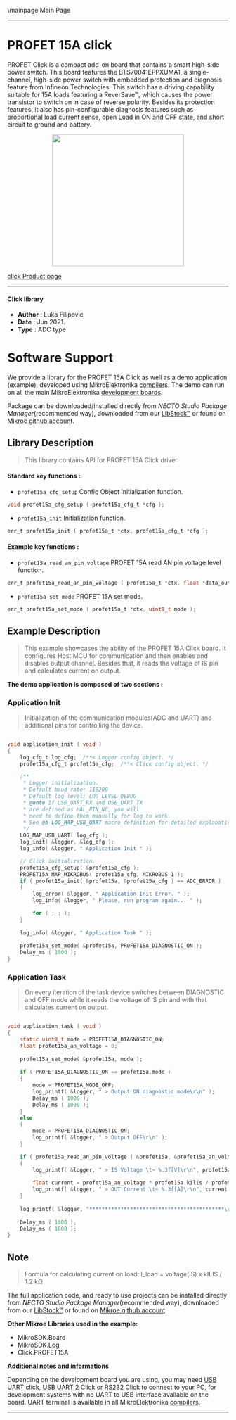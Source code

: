 \mainpage Main Page

---
# PROFET 15A click

PROFET Click is a compact add-on board that contains a smart high-side power switch. This board features the BTS70041EPPXUMA1, a single-channel, high-side power switch with embedded protection and diagnosis feature from Infineon Technologies. This switch has a driving capability suitable for 15A loads featuring a ReverSave™, which causes the power transistor to switch on in case of reverse polarity. Besides its protection features, it also has pin-configurable diagnosis features such as proportional load current sense, open Load in ON and OFF state, and short circuit to ground and battery.

<p align="center">
  <img src="https://download.mikroe.com/images/click_for_ide/profet15a_click.png" height=300px>
</p>

[click Product page](https://www.mikroe.com/profet-click-15a)

---


#### Click library

- **Author**        : Luka Filipovic
- **Date**          : Jun 2021.
- **Type**          : ADC type


# Software Support

We provide a library for the PROFET 15A Click
as well as a demo application (example), developed using MikroElektronika
[compilers](https://www.mikroe.com/necto-studio).
The demo can run on all the main MikroElektronika [development boards](https://www.mikroe.com/development-boards).

Package can be downloaded/installed directly from *NECTO Studio Package Manager*(recommended way), downloaded from our [LibStock&trade;](https://libstock.mikroe.com) or found on [Mikroe github account](https://github.com/MikroElektronika/mikrosdk_click_v2/tree/master/clicks).

## Library Description

> This library contains API for PROFET 15A Click driver.

#### Standard key functions :

- `profet15a_cfg_setup` Config Object Initialization function.
```c
void profet15a_cfg_setup ( profet15a_cfg_t *cfg );
```

- `profet15a_init` Initialization function.
```c
err_t profet15a_init ( profet15a_t *ctx, profet15a_cfg_t *cfg );
```

#### Example key functions :

- `profet15a_read_an_pin_voltage` PROFET 15A read AN pin voltage level function.
```c
err_t profet15a_read_an_pin_voltage ( profet15a_t *ctx, float *data_out );
```

- `profet15a_set_mode` PROFET 15A set mode.
```c
err_t profet15a_set_mode ( profet15a_t *ctx, uint8_t mode );
```

## Example Description

> This example showcases the ability of the PROFET 15A Click board.
It configures Host MCU for communication and then enables 
and disables output channel. Besides that, it reads the voltage 
of IS pin and calculates current on output.

**The demo application is composed of two sections :**

### Application Init

> Initialization of the communication modules(ADC and UART) 
and additional pins for controlling the device.

```c

void application_init ( void )
{
    log_cfg_t log_cfg;  /**< Logger config object. */
    profet15a_cfg_t profet15a_cfg;  /**< Click config object. */

    /** 
     * Logger initialization.
     * Default baud rate: 115200
     * Default log level: LOG_LEVEL_DEBUG
     * @note If USB_UART_RX and USB_UART_TX 
     * are defined as HAL_PIN_NC, you will 
     * need to define them manually for log to work. 
     * See @b LOG_MAP_USB_UART macro definition for detailed explanation.
     */
    LOG_MAP_USB_UART( log_cfg );
    log_init( &logger, &log_cfg );
    log_info( &logger, " Application Init " );

    // Click initialization.
    profet15a_cfg_setup( &profet15a_cfg );
    PROFET15A_MAP_MIKROBUS( profet15a_cfg, MIKROBUS_1 );
    if ( profet15a_init( &profet15a, &profet15a_cfg ) == ADC_ERROR )
    {
        log_error( &logger, " Application Init Error. " );
        log_info( &logger, " Please, run program again... " );

        for ( ; ; );
    }
    
    log_info( &logger, " Application Task " );
    
    profet15a_set_mode( &profet15a, PROFET15A_DIAGNOSTIC_ON );
    Delay_ms ( 1000 );
}

```

### Application Task

> On every iteration of the task device switches between 
DIAGNOSTIC and OFF mode while it reads the voltage of IS pin 
and with that calculates current on output.

```c

void application_task ( void )
{
    static uint8_t mode = PROFET15A_DIAGNOSTIC_ON;
    float profet15a_an_voltage = 0;
    
    profet15a_set_mode( &profet15a, mode );
    
    if ( PROFET15A_DIAGNOSTIC_ON == profet15a.mode )
    {
        mode = PROFET15A_MODE_OFF;
        log_printf( &logger, " > Output ON diagnostic mode\r\n" );
        Delay_ms ( 1000 );
        Delay_ms ( 1000 );
    }
    else
    {
        mode = PROFET15A_DIAGNOSTIC_ON;
        log_printf( &logger, " > Output OFF\r\n" );
    }

    if ( profet15a_read_an_pin_voltage ( &profet15a, &profet15a_an_voltage ) != ADC_ERROR )
    {
        log_printf( &logger, " > IS Voltage \t~ %.3f[V]\r\n", profet15a_an_voltage );
        
        float current = profet15a_an_voltage * profet15a.kilis / profet15a.rsens;
        log_printf( &logger, " > OUT Current \t~ %.3f[A]\r\n", current );
    }  
    
    log_printf( &logger, "*******************************************\r\n" );
    
    Delay_ms ( 1000 );
    Delay_ms ( 1000 );
}

```

## Note

> Formula for calculating current on load: 
I_load = voltage(IS) x kILIS / 1.2 kΩ

The full application code, and ready to use projects can be installed directly from *NECTO Studio Package Manager*(recommended way), downloaded from our [LibStock&trade;](https://libstock.mikroe.com) or found on [Mikroe github account](https://github.com/MikroElektronika/mikrosdk_click_v2/tree/master/clicks).

**Other Mikroe Libraries used in the example:**

- MikroSDK.Board
- MikroSDK.Log
- Click.PROFET15A

**Additional notes and informations**

Depending on the development board you are using, you may need
[USB UART click](https://www.mikroe.com/usb-uart-click),
[USB UART 2 Click](https://www.mikroe.com/usb-uart-2-click) or
[RS232 Click](https://www.mikroe.com/rs232-click) to connect to your PC, for
development systems with no UART to USB interface available on the board. UART
terminal is available in all MikroElektronika
[compilers](https://shop.mikroe.com/compilers).

---
